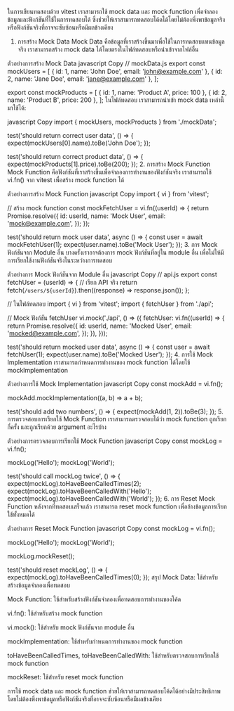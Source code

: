 ในการเขียนทดสอบด้วย vitest เราสามารถใช้ mock data และ mock function เพื่อจำลองข้อมูลและฟังก์ชันที่ใช้ในการทดสอบได้ ซึ่งช่วยให้เราสามารถทดสอบโค้ดได้โดยไม่ต้องพึ่งพาข้อมูลจริงหรือฟังก์ชันจริงที่อาจจะซับซ้อนหรือมีผลข้างเคียง

1. การสร้าง Mock Data
Mock Data คือข้อมูลที่เราสร้างขึ้นมาเพื่อใช้ในการทดสอบแทนข้อมูลจริง เราสามารถสร้าง mock data ได้โดยตรงในไฟล์ทดสอบหรือนำเข้าจากไฟล์อื่น

ตัวอย่างการสร้าง Mock Data
javascript
Copy
// mockData.js
export const mockUsers = [
  { id: 1, name: 'John Doe', email: 'john@example.com' },
  { id: 2, name: 'Jane Doe', email: 'jane@example.com' },
];

export const mockProducts = [
  { id: 1, name: 'Product A', price: 100 },
  { id: 2, name: 'Product B', price: 200 },
];
ในไฟล์ทดสอบ เราสามารถนำเข้า mock data เหล่านี้มาใช้ได้:

javascript
Copy
import { mockUsers, mockProducts } from './mockData';

test('should return correct user data', () => {
  expect(mockUsers[0].name).toBe('John Doe');
});

test('should return correct product data', () => {
  expect(mockProducts[1].price).toBe(200);
});
2. การสร้าง Mock Function
Mock Function คือฟังก์ชันที่เราสร้างขึ้นเพื่อจำลองการทำงานของฟังก์ชันจริง เราสามารถใช้ vi.fn() จาก vitest เพื่อสร้าง mock function ได้

ตัวอย่างการสร้าง Mock Function
javascript
Copy
import { vi } from 'vitest';

// สร้าง mock function
const mockFetchUser = vi.fn((userId) => {
  return Promise.resolve({
    id: userId,
    name: 'Mock User',
    email: 'mock@example.com',
  });
});

test('should return mock user data', async () => {
  const user = await mockFetchUser(1);
  expect(user.name).toBe('Mock User');
});
3. การ Mock ฟังก์ชันจาก Module อื่น
บางครั้งเราอาจต้องการ mock ฟังก์ชันที่อยู่ใน module อื่น เพื่อไม่ให้มีการเรียกใช้งานฟังก์ชันจริงในระหว่างการทดสอบ

ตัวอย่างการ Mock ฟังก์ชันจาก Module อื่น
javascript
Copy
// api.js
export const fetchUser = (userId) => {
  // เรียก API จริง
  return fetch(`/users/${userId}`).then((response) => response.json());
};

// ในไฟล์ทดสอบ
import { vi } from 'vitest';
import { fetchUser } from './api';

// Mock ฟังก์ชัน fetchUser
vi.mock('./api', () => ({
  fetchUser: vi.fn((userId) => {
    return Promise.resolve({
      id: userId,
      name: 'Mocked User',
      email: 'mocked@example.com',
    });
  }),
}));

test('should return mocked user data', async () => {
  const user = await fetchUser(1);
  expect(user.name).toBe('Mocked User');
});
4. การใช้ Mock Implementation
เราสามารถกำหนดการทำงานของ mock function ได้โดยใช้ mockImplementation

ตัวอย่างการใช้ Mock Implementation
javascript
Copy
const mockAdd = vi.fn();

mockAdd.mockImplementation((a, b) => a + b);

test('should add two numbers', () => {
  expect(mockAdd(1, 2)).toBe(3);
});
5. การตรวจสอบการเรียกใช้ Mock Function
เราสามารถตรวจสอบได้ว่า mock function ถูกเรียกกี่ครั้ง และถูกเรียกด้วย argument อะไรบ้าง

ตัวอย่างการตรวจสอบการเรียกใช้ Mock Function
javascript
Copy
const mockLog = vi.fn();

mockLog('Hello');
mockLog('World');

test('should call mockLog twice', () => {
  expect(mockLog).toHaveBeenCalledTimes(2);
  expect(mockLog).toHaveBeenCalledWith('Hello');
  expect(mockLog).toHaveBeenCalledWith('World');
});
6. การ Reset Mock Function
หลังจากที่ทดสอบเสร็จแล้ว เราสามารถ reset mock function เพื่อล้างข้อมูลการเรียกใช้ทั้งหมดได้

ตัวอย่างการ Reset Mock Function
javascript
Copy
const mockLog = vi.fn();

mockLog('Hello');
mockLog('World');

mockLog.mockReset();

test('should reset mockLog', () => {
  expect(mockLog).toHaveBeenCalledTimes(0);
});
สรุป
Mock Data: ใช้สำหรับสร้างข้อมูลจำลองเพื่อทดสอบ

Mock Function: ใช้สำหรับสร้างฟังก์ชันจำลองเพื่อทดสอบการทำงานของโค้ด

vi.fn(): ใช้สำหรับสร้าง mock function

vi.mock(): ใช้สำหรับ mock ฟังก์ชันจาก module อื่น

mockImplementation: ใช้สำหรับกำหนดการทำงานของ mock function

toHaveBeenCalledTimes, toHaveBeenCalledWith: ใช้สำหรับตรวจสอบการเรียกใช้ mock function

mockReset: ใช้สำหรับ reset mock function

การใช้ mock data และ mock function ช่วยให้เราสามารถทดสอบโค้ดได้อย่างมีประสิทธิภาพ โดยไม่ต้องพึ่งพาข้อมูลหรือฟังก์ชันจริงที่อาจจะซับซ้อนหรือมีผลข้างเคียง
